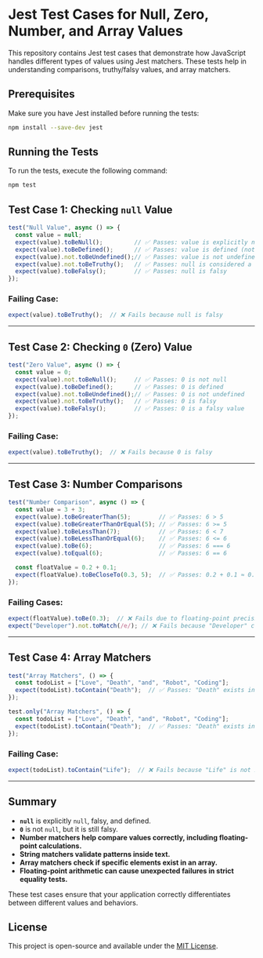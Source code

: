 # Jest Test Cases for Null, Zero, Number, and Array Values

This repository contains Jest test cases that demonstrate how JavaScript handles different types of values using Jest matchers. These tests help in understanding comparisons, truthy/falsy values, and array matchers.

## Prerequisites
Make sure you have Jest installed before running the tests:

```sh
npm install --save-dev jest
```

## Running the Tests
To run the tests, execute the following command:

```sh
npm test
```

## Test Case 1: Checking `null` Value

```javascript
test("Null Value", async () => {
  const value = null;
  expect(value).toBeNull();         // ✅ Passes: value is explicitly null
  expect(value).toBeDefined();      // ✅ Passes: value is defined (not undefined)
  expect(value).not.toBeUndefined();// ✅ Passes: value is not undefined
  expect(value).not.toBeTruthy();   // ✅ Passes: null is considered a falsy value
  expect(value).toBeFalsy();        // ✅ Passes: null is falsy
});
```

### Failing Case:
```javascript
expect(value).toBeTruthy();  // ❌ Fails because null is falsy
```

---

## Test Case 2: Checking `0` (Zero) Value

```javascript
test("Zero Value", async () => {
  const value = 0;
  expect(value).not.toBeNull();     // ✅ Passes: 0 is not null
  expect(value).toBeDefined();      // ✅ Passes: 0 is defined
  expect(value).not.toBeUndefined();// ✅ Passes: 0 is not undefined
  expect(value).not.toBeTruthy();   // ✅ Passes: 0 is falsy
  expect(value).toBeFalsy();        // ✅ Passes: 0 is a falsy value
});
```

### Failing Case:
```javascript
expect(value).toBeTruthy();  // ❌ Fails because 0 is falsy
```

---

## Test Case 3: Number Comparisons

```javascript
test("Number Comparison", async () => {
  const value = 3 + 3;
  expect(value).toBeGreaterThan(5);        // ✅ Passes: 6 > 5
  expect(value).toBeGreaterThanOrEqual(5); // ✅ Passes: 6 >= 5
  expect(value).toBeLessThan(7);           // ✅ Passes: 6 < 7
  expect(value).toBeLessThanOrEqual(6);    // ✅ Passes: 6 <= 6
  expect(value).toBe(6);                   // ✅ Passes: 6 === 6
  expect(value).toEqual(6);                // ✅ Passes: 6 == 6

  const floatValue = 0.2 + 0.1;
  expect(floatValue).toBeCloseTo(0.3, 5);  // ✅ Passes: 0.2 + 0.1 ≈ 0.3 (floating-point precision)
});
```

### Failing Cases:
```javascript
expect(floatValue).toBe(0.3);  // ❌ Fails due to floating-point precision issues
expect("Developer").not.toMatch(/e/); // ❌ Fails because "Developer" contains 'e'
```

---

## Test Case 4: Array Matchers

```javascript
test("Array Matchers", () => {
  const todoList = ["Love", "Death", "and", "Robot", "Coding"];
  expect(todoList).toContain("Death");  // ✅ Passes: "Death" exists in the array
});

test.only("Array Matchers", () => {
  const todoList = ["Love", "Death", "and", "Robot", "Coding"];
  expect(todoList).toContain("Death");  // ✅ Passes: "Death" exists in the array
});
```

### Failing Case:
```javascript
expect(todoList).toContain("Life");  // ❌ Fails because "Life" is not in the array
```

---

## Summary
- **`null`** is explicitly `null`, falsy, and defined.
- **`0`** is not `null`, but it is still falsy.
- **Number matchers help compare values correctly, including floating-point calculations.**
- **String matchers validate patterns inside text.**
- **Array matchers check if specific elements exist in an array.**
- **Floating-point arithmetic can cause unexpected failures in strict equality tests.**

These test cases ensure that your application correctly differentiates between different values and behaviors.

## License
This project is open-source and available under the [MIT License](LICENSE).

